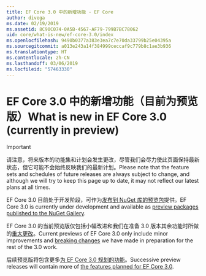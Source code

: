 ```yaml
---
title: EF Core 3.0 中的新增功能 - EF Core
author: divega
ms.date: 02/19/2019
ms.assetid: 8C90C074-0A5B-4567-AF79-799B7BC78062
uid: core/what-is-new/ef-core-3.0/index
ms.openlocfilehash: 9490b0377a383e3ea7c7e70da33799b25e04395a
ms.sourcegitcommit: a013e243a14f384999ceccaf9c779b8c1ae3b936
ms.translationtype: HT
ms.contentlocale: zh-CN
ms.lasthandoff: 03/06/2019
ms.locfileid: "57463330"
---
```

# <a name="what-is-new-in-ef-core-30-currently-in-preview"></a><span data-ttu-id="f5db4-102">EF Core 3.0 中的新增功能（目前为预览版）</span><span class="sxs-lookup"><span data-stu-id="f5db4-102">What is new in EF Core 3.0 (currently in preview)</span></span>

> [!IMPORTANT]
> <span data-ttu-id="f5db4-103">请注意，将来版本的功能集和计划会发生更改，尽管我们会尽力使此页面保持最新状态，但它可能不会始终反映我们的最新计划。</span><span class="sxs-lookup"><span data-stu-id="f5db4-103">Please note that the feature sets and schedules of future releases are always subject to change, and although we will try to keep this page up to date, it may not reflect our latest plans at all times.</span></span>

<span data-ttu-id="f5db4-104">EF Core 3.0 目前处于开发阶段，可作为[发布到 NuGet 库的预览包](https://www.nuget.org/packages/Microsoft.EntityFrameworkCore/)提供。</span><span class="sxs-lookup"><span data-stu-id="f5db4-104">EF Core 3.0 is currently under development and available as [preview packages published to the NuGet Gallery](https://www.nuget.org/packages/Microsoft.EntityFrameworkCore/).</span></span> 

<span data-ttu-id="f5db4-105">EF Core 3.0 的当前预览版仅包括小幅改进和我们在准备 3.0 版本其余功能时所做的[重大更改](xref:core/what-is-new/ef-core-3.0/breaking-changes)。</span><span class="sxs-lookup"><span data-stu-id="f5db4-105">Current previews of EF Core 3.0 only include minor improvements and [breaking changes](xref:core/what-is-new/ef-core-3.0/breaking-changes) we have made in preparation for the rest of the 3.0 work.</span></span> 

<span data-ttu-id="f5db4-106">后续预览版将包含更多[为 EF Core 3.0 规划的功能](xref:core/what-is-new/ef-core-3.0/features)。</span><span class="sxs-lookup"><span data-stu-id="f5db4-106">Successive preview releases will contain more of [the features planned for EF Core 3.0](xref:core/what-is-new/ef-core-3.0/features).</span></span>